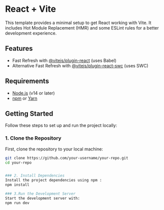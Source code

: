 # React + Vite

This template provides a minimal setup to get React working with Vite. It includes Hot Module Replacement (HMR) and some ESLint rules for a better development experience.

## Features

- Fast Refresh with [@vitejs/plugin-react](https://github.com/vitejs/vite-plugin-react/blob/main/packages/plugin-react/README.md) (uses Babel)
- Alternative Fast Refresh with [@vitejs/plugin-react-swc](https://github.com/vitejs/vite-plugin-react-swc) (uses SWC)

## Requirements

- [Node.js](https://nodejs.org/en/) (v14 or later)
- [npm](https://www.npmjs.com/) or [Yarn](https://yarnpkg.com/)

## Getting Started

Follow these steps to set up and run the project locally:

### 1. Clone the Repository

First, clone the repository to your local machine:

```bash
git clone https://github.com/your-username/your-repo.git
cd your-repo


### 2. Install Dependencies
Install the project dependencies using npm :
npm install

### 3.Run the Development Server
Start the development server with:
npm run dev